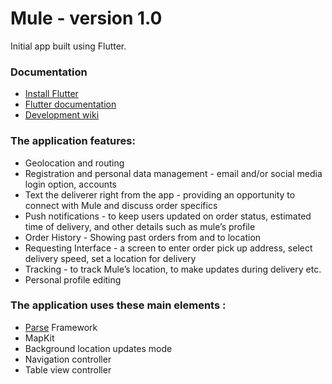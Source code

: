 # Mule - version 1.0

Initial app built using Flutter.  

### Documentation

* [Install Flutter](https://flutter.dev/get-started/)
* [Flutter documentation](https://flutter.dev/docs)
* [Development wiki](https://github.com/flutter/flutter/wiki)

### The application features:
- Geolocation and routing
- Registration and personal data management - email and/or social media
login option, accounts
- Text the deliverer right from the app - providing an opportunity to
connect with Mule and discuss order specifics
- Push notifications - to keep users updated on order status, estimated time of
delivery, and other details such as mule’s profile
- Order History - Showing past orders from and to location
- Requesting Interface - a screen to enter order pick up address, select
delivery speed, set a location for delivery
- Tracking - to track Mule’s location, to make updates during delivery etc.
- Personal profile editing
  
### The application uses these main elements :  
- [Parse](https://www.parse.com) Framework
- MapKit
- Background location updates mode
- Navigation controller
- Table view controller
